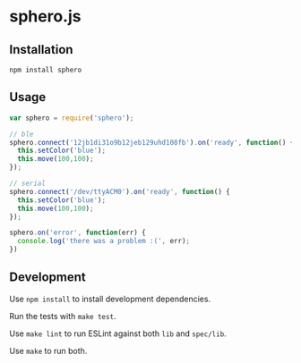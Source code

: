 # sphero.js

## Installation

    npm install sphero

## Usage

```javascript
var sphero = require('sphero');

// ble
sphero.connect('12jb1di31o9b12jeb129uhd108fb').on('ready', function() {
  this.setColor('blue');
  this.move(100,100);
});

// serial
sphero.connect('/dev/ttyACM0').on('ready', function() {
  this.setColor('blue');
  this.move(100,100);
});

sphero.on('error', function(err) {
  console.log('there was a problem :(', err);
})
```

## Development

Use `npm install` to install development dependencies.

Run the tests with `make test`.

Use `make lint` to run ESLint against both `lib` and `spec/lib`.

Use `make` to run both.
